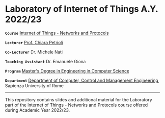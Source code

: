 # Laboratory of Internet of Things A.Y. 2022/23

**`Course`** [Internet of Things - Networks and Protocols][iot2223]

**`Lecturer`** [Prof. Chiara Petrioli][senses]

**`Co-Lecturer`** Dr. Michele Nati

**`Teaching Assistant`** Dr. Emanuele Giona

**`Program`** [Master's Degree in Engineering in Computer Science][msc2223]

**`Department`** [Department of Computer, Control and Management Engineering][diag], Sapienza University of Rome

<hr/>

This repository contains slides and additional material for the Laboratory part of the Internet of Things - Networks and Protocols course offered during Academic Year 2022/23.



[iot2223]: https://classroom.google.com/c/NTkzODA0NTc3ODk0?cjc=2bfjtpm
[msc2223]: https://corsidilaurea.uniroma1.it/en/corso/2022/30430/home
[senses]: https://senseslab.diag.uniroma1.it/
[diag]: http://diag.uniroma1.it/
